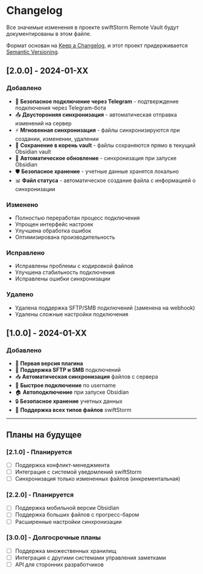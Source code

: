 # Changelog

Все значимые изменения в проекте swiftStorm Remote Vault будут документированы в этом файле.

Формат основан на [Keep a Changelog](https://keepachangelog.com/en/1.0.0/),
и этот проект придерживается [Semantic Versioning](https://semver.org/spec/v2.0.0.html).

## [2.0.0] - 2024-01-XX

### Добавлено
- 🔐 **Безопасное подключение через Telegram** - подтверждение подключения через Telegram-бота
- 📤 **Двусторонняя синхронизация** - автоматическая отправка изменений на сервер
- ⚡ **Мгновенная синхронизация** - файлы синхронизируются при создании, изменении, удалении
- 📁 **Сохранение в корень vault** - файлы сохраняются прямо в текущий Obsidian vault
- 🔄 **Автоматическое обновление** - синхронизация при запуске Obsidian
- 🛡️ **Безопасное хранение** - учетные данные хранятся локально
- 📊 **Файл статуса** - автоматическое создание файла с информацией о синхронизации

### Изменено
- Полностью переработан процесс подключения
- Упрощен интерфейс настроек
- Улучшена обработка ошибок
- Оптимизирована производительность

### Исправлено
- Исправлены проблемы с кодировкой файлов
- Улучшена стабильность подключения
- Исправлены ошибки синхронизации

### Удалено
- Удалена поддержка SFTP/SMB подключений (заменена на webhook)
- Удалены сложные настройки подключения

## [1.0.0] - 2024-01-XX

### Добавлено
- 🚀 **Первая версия плагина**
- 📡 **Поддержка SFTP и SMB** подключений
- 📥 **Автоматическая синхронизация** файлов с сервера
- 🔑 **Быстрое подключение** по username
- 🏠 **Автоподключение** при запуске Obsidian
- 🔒 **Безопасное хранение** учетных данных
- 📁 **Поддержка всех типов файлов** swiftStorm

---

## Планы на будущее

### [2.1.0] - Планируется
- [ ] Поддержка конфликт-менеджмента
- [ ] Интеграция с системой уведомлений swiftStorm
- [ ] Синхронизация только измененных файлов (инкрементальная)

### [2.2.0] - Планируется
- [ ] Поддержка мобильной версии Obsidian
- [ ] Поддержка больших файлов с прогресс-баром
- [ ] Расширенные настройки синхронизации

### [3.0.0] - Долгосрочные планы
- [ ] Поддержка множественных хранилищ
- [ ] Интеграция с другими системами управления заметками
- [ ] API для сторонних разработчиков
